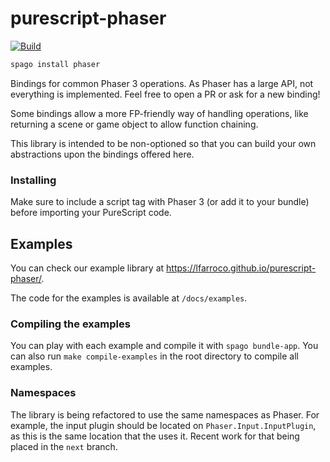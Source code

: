 # purescript-phaser

[![Build](https://github.com/lfarroco/purescript-phaser/actions/workflows/node.js.yml/badge.svg)](https://github.com/lfarroco/purescript-phaser/actions/workflows/node.js.yml)


```sh
spago install phaser
```

Bindings for common Phaser 3 operations. As Phaser has a large API, not everything is implemented.
Feel free to open a PR or ask for a new binding!

Some bindings allow a more FP-friendly way of handling operations,
like returning a scene or game object to allow function chaining.

This library is intended to be non-optioned so that you can build your own abstractions upon
the bindings offered here.

### Installing

Make sure to include a script tag with Phaser 3 (or add it to your bundle)
before importing your PureScript code.

## Examples

You can check our example library at https://lfarroco.github.io/purescript-phaser/.

The code for the examples is available at `/docs/examples`.

### Compiling the examples

You can play with each example and compile it with `spago bundle-app`. You can also
run `make compile-examples` in the root directory to compile all examples.


### Namespaces

The library is being refactored to use the same namespaces as Phaser. For example, 
the input plugin should be located on `Phaser.Input.InputPlugin`, as this is the
same location that the uses it. Recent work for that being placed in the 
`next` branch.